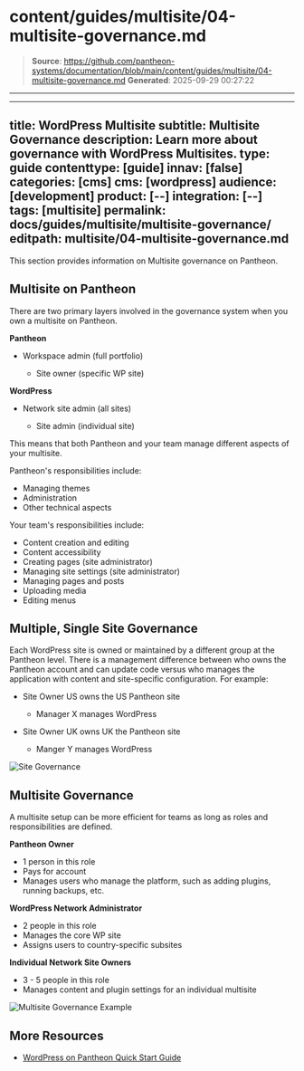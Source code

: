 # content/guides/multisite/04-multisite-governance.md

> **Source**: https://github.com/pantheon-systems/documentation/blob/main/content/guides/multisite/04-multisite-governance.md
> **Generated**: 2025-09-29 00:27:22

---

---
title: WordPress Multisite
subtitle: Multisite Governance
description: Learn more about governance with WordPress Multisites.
type: guide
contenttype: [guide]
innav: [false]
categories: [cms]
cms: [wordpress]
audience: [development]
product: [--]
integration: [--]
tags: [multisite]
permalink: docs/guides/multisite/multisite-governance/
editpath: multisite/04-multisite-governance.md
---

This section provides information on Multisite governance on Pantheon.

## Multisite on Pantheon

There are two primary layers involved in the governance system when you own a multisite on Pantheon.

**Pantheon**

- Workspace admin (full portfolio)

    - Site owner (specific WP site)

**WordPress**

- Network site admin (all sites)

    - Site admin (individual site)

This means that both Pantheon and your team manage different aspects of your multisite.

Pantheon's responsibilities include:

- Managing themes
- Administration
- Other technical aspects

Your team's responsibilities include:

- Content creation and editing
- Content accessibility
- Creating pages (site administrator)
- Managing site settings (site administrator)
- Managing pages and posts
- Uploading media
- Editing menus

## Multiple, Single Site Governance

Each WordPress site is owned or maintained by a different group at the Pantheon level. There is a management difference between who owns the Pantheon account and can update code versus who manages the application with content and site-specific configuration. For example:

- Site Owner US owns the US Pantheon site

    - Manager X manages WordPress

- Site Owner UK owns UK the Pantheon site

    - Manger Y manages WordPress

![Site Governance](../../../images/site-governance-multisite2.png)

## Multisite Governance

A multisite setup can be more efficient for teams as long as roles and responsibilities are defined.

**Pantheon Owner**
- 1 person in this role
- Pays for account
- Manages users who manage the platform, such as adding plugins, running backups, etc.

**WordPress Network Administrator**

- 2 people in this role
- Manages the core WP site
- Assigns users to country-specific subsites

**Individual Network Site Owners**

- 3 - 5 people in this role
- Manages content and plugin settings for an individual multisite

![Multisite Governance Example](../../../images/multisite-governance-example2.png)

## More Resources

- [WordPress on Pantheon Quick Start Guide](/guides/wordpress-pantheon/)

